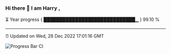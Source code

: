 ### Hi there 👋 I am Harry , 

⏳ Year progress { █████████████████████████████▁ } 99.10 %

---

⏰ Updated on Wed, 28 Dec 2022 17:01:16 GMT

![Progress Bar CI](https://github.com/duykhang68/duykhang68/workflows/Progress%20Bar%20CI/badge.svg)
